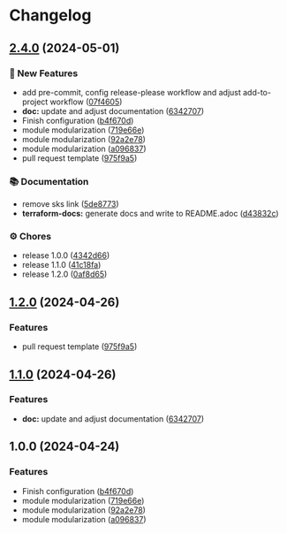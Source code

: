# Changelog

## [2.4.0](https://github.com/GersonRS/modern-gitops-stack-module-loki-stack/compare/v2.3.0...v2.4.0) (2024-05-01)


### 🚀 New Features

* add pre-commit, config release-please workflow and adjust add-to-project workflow ([07f4605](https://github.com/GersonRS/modern-gitops-stack-module-loki-stack/commit/07f4605f58a8529ded2c5de3e89e178733d1703e))
* **doc:** update and adjust documentation ([6342707](https://github.com/GersonRS/modern-gitops-stack-module-loki-stack/commit/6342707585dc6159fe49da6fb0e2bfd8ebae2f95))
* Finish configuration ([b4f670d](https://github.com/GersonRS/modern-gitops-stack-module-loki-stack/commit/b4f670d2425e96e129a0edfb749cf193b4ce1965))
* module modularization ([719e66e](https://github.com/GersonRS/modern-gitops-stack-module-loki-stack/commit/719e66ed3686cb53ed34309044532bff2f9bac71))
* module modularization ([92a2e78](https://github.com/GersonRS/modern-gitops-stack-module-loki-stack/commit/92a2e7854f1a8af498d90326ad48ad75b27cd014))
* module modularization ([a096837](https://github.com/GersonRS/modern-gitops-stack-module-loki-stack/commit/a096837d841f59af5f515a5976d2929ebd774725))
* pull request template ([975f9a5](https://github.com/GersonRS/modern-gitops-stack-module-loki-stack/commit/975f9a538ccd0049c001e531863584728f07a8dc))


### 📚 Documentation

* remove sks link ([5de8773](https://github.com/GersonRS/modern-gitops-stack-module-loki-stack/commit/5de87735c9a3ca444df60646b71c4e0c903b9d5d))
* **terraform-docs:** generate docs and write to README.adoc ([d43832c](https://github.com/GersonRS/modern-gitops-stack-module-loki-stack/commit/d43832c9c1da9ef3b8b3431078b54d2ef975aacc))


### ⚙️ Chores

* release 1.0.0 ([4342d66](https://github.com/GersonRS/modern-gitops-stack-module-loki-stack/commit/4342d666ec75f33281397f650d94d354ea7ff75f))
* release 1.1.0 ([41c18fa](https://github.com/GersonRS/modern-gitops-stack-module-loki-stack/commit/41c18facdf36e67cb9c5951d178f9ff4417a25b8))
* release 1.2.0 ([0af8d65](https://github.com/GersonRS/modern-gitops-stack-module-loki-stack/commit/0af8d6516bfe88cbe54672e239efdda3bae511a0))

## [1.2.0](https://github.com/GersonRS/modern-gitops-stack-module-loki-stack/compare/v1.1.0...v1.2.0) (2024-04-26)


### Features

* pull request template ([975f9a5](https://github.com/GersonRS/modern-gitops-stack-module-loki-stack/commit/975f9a538ccd0049c001e531863584728f07a8dc))

## [1.1.0](https://github.com/GersonRS/modern-gitops-stack-module-loki-stack/compare/v1.0.0...v1.1.0) (2024-04-26)


### Features

* **doc:** update and adjust documentation ([6342707](https://github.com/GersonRS/modern-gitops-stack-module-loki-stack/commit/6342707585dc6159fe49da6fb0e2bfd8ebae2f95))

## 1.0.0 (2024-04-24)


### Features

* Finish configuration ([b4f670d](https://github.com/GersonRS/modern-gitops-stack-module-loki-stack/commit/b4f670d2425e96e129a0edfb749cf193b4ce1965))
* module modularization ([719e66e](https://github.com/GersonRS/modern-gitops-stack-module-loki-stack/commit/719e66ed3686cb53ed34309044532bff2f9bac71))
* module modularization ([92a2e78](https://github.com/GersonRS/modern-gitops-stack-module-loki-stack/commit/92a2e7854f1a8af498d90326ad48ad75b27cd014))
* module modularization ([a096837](https://github.com/GersonRS/modern-gitops-stack-module-loki-stack/commit/a096837d841f59af5f515a5976d2929ebd774725))
